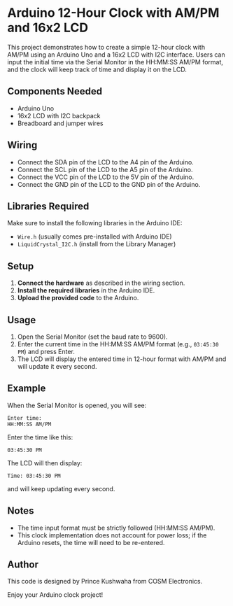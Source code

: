 # Arduino 12-Hour Clock with AM/PM and 16x2 LCD

This project demonstrates how to create a simple 12-hour clock with AM/PM using an Arduino Uno and a 16x2 LCD with I2C interface. Users can input the initial time via the Serial Monitor in the HH:MM:SS AM/PM format, and the clock will keep track of time and display it on the LCD.

## Components Needed

- Arduino Uno
- 16x2 LCD with I2C backpack
- Breadboard and jumper wires

## Wiring

- Connect the SDA pin of the LCD to the A4 pin of the Arduino.
- Connect the SCL pin of the LCD to the A5 pin of the Arduino.
- Connect the VCC pin of the LCD to the 5V pin of the Arduino.
- Connect the GND pin of the LCD to the GND pin of the Arduino.

## Libraries Required

Make sure to install the following libraries in the Arduino IDE:

- `Wire.h` (usually comes pre-installed with Arduino IDE)
- `LiquidCrystal_I2C.h` (install from the Library Manager)

## Setup

1. **Connect the hardware** as described in the wiring section.
2. **Install the required libraries** in the Arduino IDE.
3. **Upload the provided code** to the Arduino.

## Usage

1. Open the Serial Monitor (set the baud rate to 9600).
2. Enter the current time in the HH:MM:SS AM/PM format (e.g., `03:45:30 PM`) and press Enter.
3. The LCD will display the entered time in 12-hour format with AM/PM and will update it every second.

## Example

When the Serial Monitor is opened, you will see:

```
Enter time:
HH:MM:SS AM/PM
```

Enter the time like this:

```
03:45:30 PM
```

The LCD will then display:

```
Time: 03:45:30 PM
```

and will keep updating every second.

## Notes

- The time input format must be strictly followed (HH:MM:SS AM/PM).
- This clock implementation does not account for power loss; if the Arduino resets, the time will need to be re-entered.

## Author

This code is designed by Prince Kushwaha from COSM Electronics.

Enjoy your Arduino clock project!

